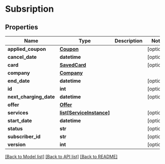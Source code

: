 # Subsription

## Properties
Name | Type | Description | Notes
------------ | ------------- | ------------- | -------------
**applied_coupon** | [**Coupon**](Coupon.md) |  | [optional] 
**cancel_date** | **datetime** |  | [optional] 
**card** | [**SavedCard**](SavedCard.md) |  | [optional] 
**company** | [**Company**](Company.md) |  | 
**end_date** | **datetime** |  | [optional] 
**id** | **int** |  | [optional] 
**next_charging_date** | **datetime** |  | [optional] 
**offer** | [**Offer**](Offer.md) |  | 
**services** | [**list[ServiceInstance]**](ServiceInstance.md) |  | [optional] 
**start_date** | **datetime** |  | [optional] 
**status** | **str** |  | [optional] 
**subscriber_id** | **str** |  | [optional] 
**version** | **int** |  | [optional] 

[[Back to Model list]](../README.md#documentation-for-models) [[Back to API list]](../README.md#documentation-for-api-endpoints) [[Back to README]](../README.md)


